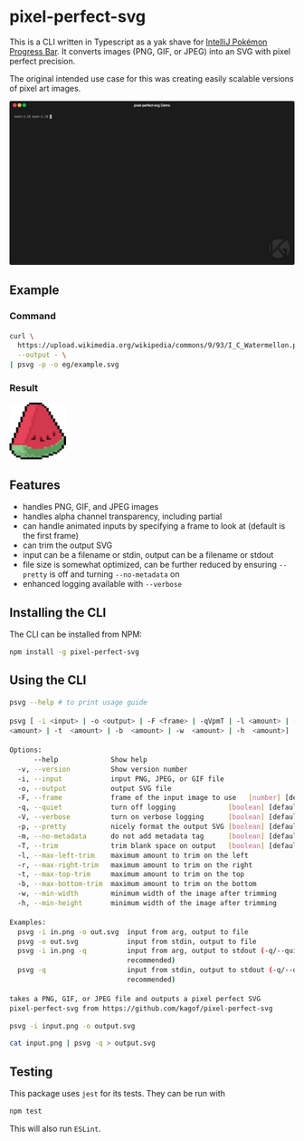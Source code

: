 # pixel-perfect-svg

This is a CLI written in Typescript as a yak shave for [IntelliJ Pokémon Progress Bar](https://github.com/kagof/intellij-pokemon-progress). It converts images (PNG, GIF, or JPEG) into an SVG with pixel perfect precision.

The original intended use case for this was creating easily scalable versions of pixel art images.

![Demo](./eg/demo.gif)

## Example

### Command

```bash
curl \
  https://upload.wikimedia.org/wikipedia/commons/9/93/I_C_Watermellon.png \
  --output - \
| psvg -p -o eg/example.svg
```

### Result

[<img alt="Result" src="./eg/example.svg" width="100" height="100" />](./eg/example.svg)

## Features

* handles PNG, GIF, and JPEG images
* handles alpha channel transparency, including partial
* can handle animated inputs by specifying a frame to look at (default is the first frame)
* can trim the output SVG
* input can be a filename or stdin, output can be a filename or stdout
* file size is somewhat optimized, can be further reduced by ensuring `--pretty` is off and turning `--no-metadata` on
* enhanced logging available with `--verbose`

## Installing the CLI

The CLI can be installed from NPM:

```bash
npm install -g pixel-perfect-svg
```

## Using the CLI

```bash
psvg --help # to print usage guide

psvg [ -i <input> | -o <output> | -F <frame> | -qVpmT | -l <amount> | -r
<amount> | -t  <amount> | -b  <amount> | -w  <amount> | -h  <amount>]

Options:
      --help             Show help                                     [boolean]
  -v, --version          Show version number                           [boolean]
  -i, --input            input PNG, JPEG, or GIF file                   [string]
  -o, --output           output SVG file                                [string]
  -F, --frame            frame of the input image to use   [number] [default: 0]
  -q, --quiet            turn off logging             [boolean] [default: false]
  -V, --verbose          turn on verbose logging      [boolean] [default: false]
  -p, --pretty           nicely format the output SVG [boolean] [default: false]
  -m, --no-metadata      do not add metadata tag      [boolean] [default: false]
  -T, --trim             trim blank space on output   [boolean] [default: false]
  -l, --max-left-trim    maximum amount to trim on the left             [number]
  -r, --max-right-trim   maximum amount to trim on the right            [number]
  -t, --max-top-trim     maximum amount to trim on the top              [number]
  -b, --max-bottom-trim  maximum amount to trim on the bottom           [number]
  -w, --min-width        minimum width of the image after trimming      [number]
  -h, --min-height       minimum width of the image after trimming      [number]

Examples:
  psvg -i in.png -o out.svg  input from arg, output to file
  psvg -o out.svg            input from stdin, output to file
  psvg -i in.png -q          input from arg, output to stdout (-q/--quiet
                             recommended)
  psvg -q                    input from stdin, output to stdout (-q/--quiet
                             recommended)

takes a PNG, GIF, or JPEG file and outputs a pixel perfect SVG
pixel-perfect-svg from https://github.com/kagof/pixel-perfect-svg
```

```bash
psvg -i input.png -o output.svg
```

```bash
cat input.png | psvg -q > output.svg
```

## Testing

This package uses `jest` for its tests. They can be run with

```bash
npm test
```

This will also run `ESLint`.
